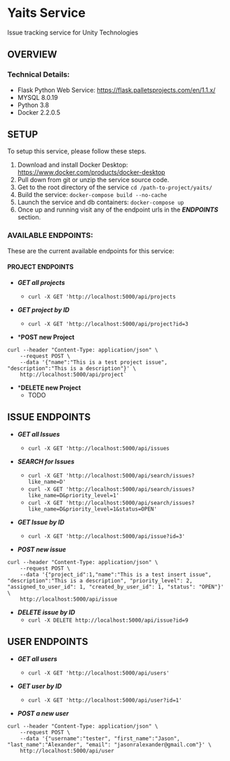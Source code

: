 # Yaits Service
 Issue tracking service for Unity Technologies

## OVERVIEW

### Technical Details:
- Flask Python Web Service: https://flask.palletsprojects.com/en/1.1.x/
- MYSQL 8.0.19
- Python 3.8
- Docker 2.2.0.5


## SETUP
To setup this service, please follow these steps.

1. Download and install Docker Desktop: https://www.docker.com/products/docker-desktop
2. Pull down from git or unzip the service source code.
3. Get to the root directory of the service `cd /path-to-project/yaits/`
4. Build the service: `docker-compose build --no-cache`
5. Launch the service and db containers: `docker-compose up`
6. Once up and running visit any of the endpoint urls in the ***ENDPOINTS*** section.


### AVAILABLE ENDPOINTS:
These are the current available endpoints for this service:

#### PROJECT ENDPOINTS

- ***GET all projects***
    - `curl -X GET 'http://localhost:5000/api/projects`

- ***GET project by ID***
    - `curl -X GET 'http://localhost:5000/api/project?id=3`

- ***POST new Project**
```
curl --header "Content-Type: application/json" \
    --request POST \
    --data '{"name":"This is a test project issue", "description":"This is a description"}' \
    http://localhost:5000/api/project`
```

- ***DELETE new Project**
    - TODO

## ISSUE ENDPOINTS

- ***GET all Issues***
    - `curl -X GET 'http://localhost:5000/api/issues`

- ***SEARCH for Issues***
    - `curl -X GET 'http://localhost:5000/api/search/issues?like_name=D'`
    - `curl -X GET 'http://localhost:5000/api/search/issues?like_name=D&priority_level=1'`
    - `curl -X GET 'http://localhost:5000/api/search/issues?like_name=D&priority_level=1&status=OPEN'`


- ***GET Issue by ID***
    - `curl -X GET 'http://localhost:5000/api/issue?id=3'`

- ***POST new issue***
```
curl --header "Content-Type: application/json" \
    --request POST \
    --data '{"project_id":1,"name":"This is a test insert issue", "description":"This is a description", "priority_level": 2, "assigned_to_user_id": 1, "created_by_user_id": 1, "status": "OPEN"}' \
    http://localhost:5000/api/issue
```

- ***DELETE issue by ID***
    - `curl -X DELETE http://localhost:5000/api/issue?id=9`

## USER ENDPOINTS

- ***GET all users***
    - `curl -X GET 'http://localhost:5000/api/users'`

- ***GET user by ID***
    - `curl -X GET 'http://localhost:5000/api/user?id=1'`

- ***POST a new user***
```
curl --header "Content-Type: application/json" \
    --request POST \
    --data '{"username":"tester", "first_name":"Jason", "last_name":"Alexander", "email": "jasonralexander@gmail.com"}' \
    http://localhost:5000/api/user
```






